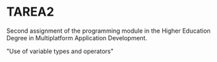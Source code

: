 # TAREA2
Second assignment of the programming module in the Higher Education Degree in Multiplatform Application Development.

"Use of variable types and operators"
